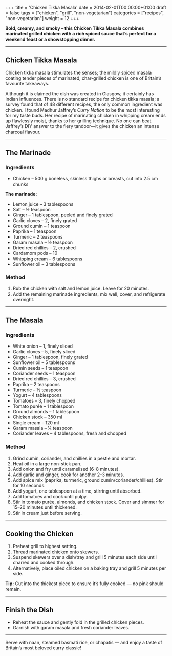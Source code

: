 +++
title = 'Chicken Tikka Masala'
date = 2014-02-01T00:00:00+01:00
draft = false
tags = ["chicken", "grill", "non-vegetarian"]
categories = ["recipes", "non-vegetarian"]
weight = 12
+++

**Bold, creamy, and smoky – this Chicken Tikka Masala combines marinated grilled chicken with a rich spiced sauce that’s perfect for a weekend feast or a showstopping dinner.**

---

## Chicken Tikka Masala

Chicken tikka masala stimulates the senses; the mildly spiced masala coating tender pieces of marinated, char-grilled chicken is one of Britain’s favourite takeaways.

Although it is claimed the dish was created in Glasgow, it certainly has Indian influences. There is no standard recipe for chicken tikka masala; a survey found that of 48 different recipes, the only common ingredient was chicken. I found Madhur Jaffrey’s *Curry Nation* to be the most interesting for my taste buds. Her recipe of marinating chicken in whipping cream ends up flawlessly moist, thanks to her grilling technique. No one can beat Jaffrey’s DIY answer to the fiery tandoor—it gives the chicken an intense charcoal flavour.

---

## The Marinade

### Ingredients

- Chicken – 500 g boneless, skinless thighs or breasts, cut into 2.5 cm chunks  

**The marinade:**

- Lemon juice – 3 tablespoons  
- Salt – ½ teaspoon  
- Ginger – 1 tablespoon, peeled and finely grated  
- Garlic cloves – 2, finely grated  
- Ground cumin – 1 teaspoon  
- Paprika – 1 teaspoon  
- Turmeric – 2 teaspoons  
- Garam masala – ½ teaspoon  
- Dried red chillies – 2, crushed  
- Cardamom pods – 10  
- Whipping cream – 6 tablespoons  
- Sunflower oil – 3 tablespoons  

### Method

1. Rub the chicken with salt and lemon juice. Leave for 20 minutes.  
2. Add the remaining marinade ingredients, mix well, cover, and refrigerate overnight.  

---

## The Masala

### Ingredients

- White onion – 1, finely sliced  
- Garlic cloves – 5, finely sliced  
- Ginger – 1 tablespoon, finely grated  
- Sunflower oil – 5 tablespoons  
- Cumin seeds – 1 teaspoon  
- Coriander seeds – 1 teaspoon  
- Dried red chillies – 3, crushed  
- Paprika – 2 teaspoons  
- Turmeric – ½ teaspoon  
- Yogurt – 4 tablespoons  
- Tomatoes – 3, finely chopped  
- Tomato purée – 1 tablespoon  
- Ground almonds – 1 tablespoon  
- Chicken stock – 350 ml  
- Single cream – 120 ml  
- Garam masala – ¼ teaspoon  
- Coriander leaves – 4 tablespoons, fresh and chopped  

### Method

1. Grind cumin, coriander, and chillies in a pestle and mortar.  
2. Heat oil in a large non-stick pan.  
3. Add onion and fry until caramelised (6–8 minutes).  
4. Add garlic and ginger, cook for another 2–3 minutes.  
5. Add spice mix (paprika, turmeric, ground cumin/coriander/chillies). Stir for 10 seconds.  
6. Add yogurt, one tablespoon at a time, stirring until absorbed.  
7. Add tomatoes and cook until pulpy.  
8. Stir in tomato purée, almonds, and chicken stock. Cover and simmer for 15–20 minutes until thickened.  
9. Stir in cream just before serving.  

---

## Cooking the Chicken

1. Preheat grill to highest setting.  
2. Thread marinated chicken onto skewers.  
3. Suspend skewers over a dish/tray and grill 5 minutes each side until charred and cooked through.  
4. Alternatively, place oiled chicken on a baking tray and grill 5 minutes per side.  

**Tip:** Cut into the thickest piece to ensure it’s fully cooked — no pink should remain.

---

## Finish the Dish

- Reheat the sauce and gently fold in the grilled chicken pieces.  
- Garnish with garam masala and fresh coriander leaves.  

---

Serve with naan, steamed basmati rice, or chapatis — and enjoy a taste of Britain’s most beloved curry classic!
